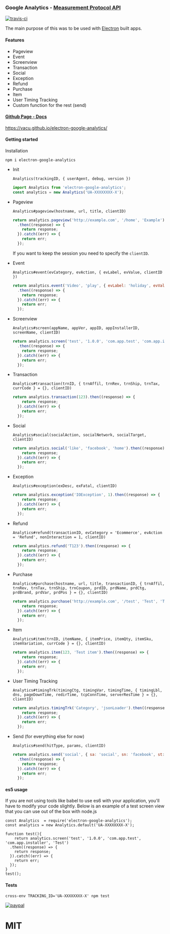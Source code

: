 ### Google Analytics - [Measurement Protocol API](https://developers.google.com/analytics/devguides/collection/protocol/v1/)

[![travis-ci](https://travis-ci.org/vacu/electron-google-analytics.svg?branch=master)](https://travis-ci.org/vacu/electron-google-analytics)


The main purpose of this was to be used with [Electron](http://electron.atom.io/) built apps.

#### Features
* Pageview
* Event
* Screenview
* Transaction
* Social
* Exception
* Refund
* Purchase
* Item
* User Timing Tracking
* Custom function for the rest (send)

#### [Github Page - Docs](https://vacu.github.io/electron-google-analytics/)
https://vacu.github.io/electron-google-analytics/

#### Getting started
Installation
```
npm i electron-google-analytics
```

* Init

    `Analytics(trackingID, { userAgent, debug, version })`
    ```javascript
    import Analytics from 'electron-google-analytics';
    const analytics = new Analytics('UA-XXXXXXXX-X');
    ```

* Pageview

  `Analytics#pageview(hostname, url, title, clientID)`
  ```javascript
  return analytics.pageview('http://example.com', '/home', 'Example')
    .then((response) => {
      return response;
    }).catch((err) => {
      return err;
    });
  ```
  If you want to keep the session you need to specify the `clientID`.

* Event

  `Analytics#event(evCategory, evAction, { evLabel, evValue, clientID })`
  ```javascript
  return analytics.event('Video', 'play', { evLabel: 'holiday', evValue: 300})
    .then((response) => {
      return response;
    }).catch((err) => {
      return err;
    });
  ```

* Screenview

  `Analytics#screen(appName, appVer, appID, appInstallerID, screenName, clientID)`
  ```javascript
  return analytics.screen('test', '1.0.0', 'com.app.test', 'com.app.installer', 'Test')
    .then((response) => {
      return response;
    }).catch((err) => {
      return err;
    });
  ```

* Transaction

  `Analytics#transaction(trnID, { trnAffil, trnRev, trnShip, trnTax, currCode } = {}, clientID)`
  ```javascript
  return analytics.transaction(123).then((response) => {
      return response;
    }).catch((err) => {
      return err;
    });
  ```

* Social

  `Analytics#social(socialAction, socialNetwork, socialTarget, clientID)`
  ```javascript
  return analytics.social('like', 'facebook', 'home').then((response) => {
      return response;
    }).catch((err) => {
      return err;
    });
  ```

* Exception

  `Analytics#exception(exDesc, exFatal, clientID)`
  ```javascript
  return analytics.exception('IOException', 1).then((response) => {
      return response;
    }).catch((err) => {
      return err;
    });
  ```

* Refund

  `Analytics#refund(transactionID, evCategory = 'Ecommerce', evAction = 'Refund', nonInteraction = 1, clientID)`
  ```javascript
  return analytics.refund('T123').then((response) => {
      return response;
    }).catch((err) => {
      return err;
    });
  ```

* Purchase

  `Analytics#purchase(hostname, url, title, transactionID, {
    trnAffil, trnRev, trnTax, trnShip, trnCoupon,
    prdID, prdName, prdCtg, prdBrand, prdVar, prdPos
  } = {}, clientID)`
  ```javascript
  return analytics.purchase('http://example.com', '/test', 'Test', 'T123', { prdID: 'P123' }).then((response) => {
      return response;
    }).catch((err) => {
      return err;
    });
  ```

* Item

  `Analytics#item(trnID, itemName, { itemPrice, itemQty, itemSku, itemVariation, currCode } = {}, clientID)`
  ```javascript
  return analytics.item(123, 'Test item').then((response) => {
      return response;
    }).catch((err) => {
      return err;
    });
  ```

* User Timing Tracking

  `Analytics#timingTrk(timingCtg, timingVar, timingTime, { timingLbl, dns, pageDownTime, redirTime, tcpConnTime, serverResTime } = {}, clientID)`
  ```javascript
  return analytics.timingTrk('Category', 'jsonLoader').then((response) => {
      return response;
    }).catch((err) => {
      return err;
    });
  ```

* Send (for everything else for now)

  `Analytics#send(hitType, params, clientID)`
  ```javascript
  return analytics.send('social', { sa: 'social', sn: 'facebook', st: 'home' })
    .then((response) => {
      return response;
    }).catch((err) => {
      return err;
    });
  ```
#### es5 usage
If you are not using tools like babel to use es6 with your application, you'll have to modify your code slightly. Below is an example of a test screen view that you can use out of the box with node.js
```
const Analytics  = require('electron-google-analytics');
const analytics = new Analytics.default('UA-XXXXXXXX-X');

function test(){
    return analytics.screen('test', '1.0.0', 'com.app.test', 'com.app.installer', 'Test')
  .then((response) => {
    return response;
  }).catch((err) => {
    return err;
  });
}
test();
```
#### Tests
```
cross-env TRACKING_ID='UA-XXXXXXXX-X' npm test
```

[![paypal](https://www.paypalobjects.com/en_US/i/btn/btn_donateCC_LG.gif)](https://www.paypal.com/cgi-bin/webscr?cmd=_s-xclick&hosted_button_id=VXUG7T2PHHMV4)

# MIT
